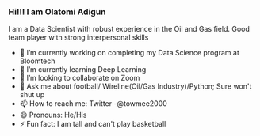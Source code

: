### Hi!!! I am Olatomi Adigun

I am a Data Scientist with robust experience in the Oil and Gas field. Good team player with strong interpersonal skills

- 🔭 I’m currently working on completing my Data Science program at Bloomtech
- 🌱 I’m currently learning Deep Learning
- 👯 I’m looking to collaborate on Zoom 
- 💬 Ask me about football/ Wireline(Oil/Gas Industry)/Python; Sure won't shut up
- 📫 How to reach me: Twitter -@towmee2000
- 😄 Pronouns: He/His
- ⚡ Fun fact: I am tall and can't play basketball



